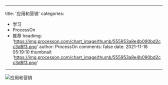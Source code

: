 
---
title: '应用和营销'
categories: 
 - 学习
 - ProcessOn
 - 推荐
headimg: 'https://img.processon.com/chart_image/thumb/555953a8e4b090bd2cc3d8f3.png'
author: ProcessOn
comments: false
date: 2021-11-18 05:19:10
thumbnail: 'https://img.processon.com/chart_image/thumb/555953a8e4b090bd2cc3d8f3.png'
---

<div>   
<img class="thumb" alt="应用和营销" src="https://img.processon.com/chart_image/thumb/555953a8e4b090bd2cc3d8f3.png" referrerpolicy="no-referrer">
<p></p>  
</div>
            